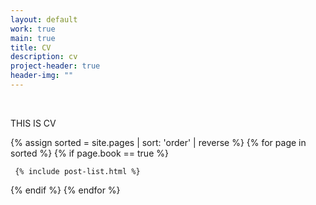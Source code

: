 ```yaml
---
layout: default
work: true
main: true
title: CV
description: cv
project-header: true
header-img: ""
---
```



&nbsp;


THIS IS CV





<div class="catalogue">
{% assign sorted = site.pages | sort: 'order' | reverse %}
{% for page in sorted %}
{% if page.book == true %}

     {% include post-list.html %}

{% endif %}
{% endfor %}
</div>
